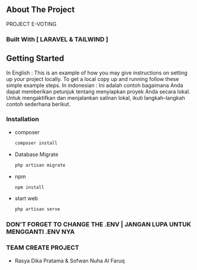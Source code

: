 ## About The Project

PROJECT E-VOTING

### Built With [ LARAVEL & TAILWIND ]

## Getting Started

In English : This is an example of how you may give instructions on setting up your project locally.
To get a local copy up and running follow these simple example steps. 
In indonesian : Ini adalah contoh bagaimana Anda dapat memberikan petunjuk tentang menyiapkan proyek Anda secara lokal.
Untuk mengaktifkan dan menjalankan salinan lokal, ikuti langkah-langkah contoh sederhana berikut.

### Installation
* composer
  ```sh
  composer install
  ```
* Database Migrate
  ```sh
  php artisan migrate
  ```
* npm
  ```sh
  npm install 
  ```
* start web
  ```sh
  php artisan serve
  ```

### DON'T FORGET TO CHANGE THE .ENV | JANGAN LUPA UNTUK MENGGANTI .ENV NYA


### TEAM CREATE PROJECT
* Rasya Dika Pratama & Sofwan Nuha Al Faruq
